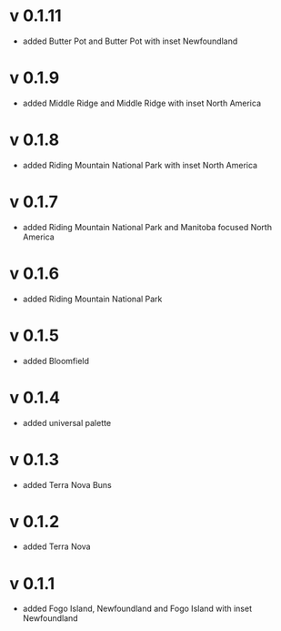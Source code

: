 # v 0.1.11

* added Butter Pot and Butter Pot with inset Newfoundland

# v 0.1.9

* added Middle Ridge and Middle Ridge with inset North America


# v 0.1.8

* added Riding Mountain National Park with inset North America


# v 0.1.7

* added Riding Mountain National Park and Manitoba focused North America


# v 0.1.6

* added Riding Mountain National Park


# v 0.1.5

* added Bloomfield


# v 0.1.4

* added universal palette


# v 0.1.3

* added Terra Nova Buns


# v 0.1.2

* added Terra Nova


# v 0.1.1

* added Fogo Island, Newfoundland and Fogo Island with inset Newfoundland 

